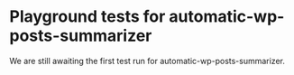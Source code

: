 # Playground tests for automatic-wp-posts-summarizer
We are still awaiting the first test run for automatic-wp-posts-summarizer.
